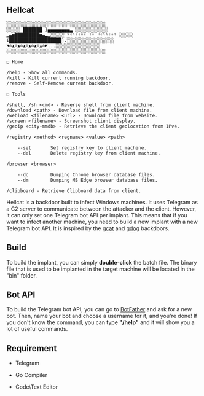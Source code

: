 ## Hellcat

	░░░░░░░░░░░░░░░░░░░░░░░░░░░░░░░░░░░░
	░░░░░ ███████ ]▄▄▄▄▄▄▄▄▃ ░░░░░░░░░░░░
	▂▄▅█████████▅▄▃▂░░░░░ ᵂᵉˡᶜᵒᵐᵉ ᵗᵒ ᴴᵉˡˡᶜᵃᵗ ░░░░░
	I███████████████████].░░░░░░░░░░░░░░░░░
	◥⊙▲⊙▲⊙▲⊙▲⊙▲⊙▲⊙◤...░░░░░░░░░░░░░░░░
	░░░░░░░░░░░░░░░░░░░░░░░░░░░░░░░░░░░░
	
	❑ Home
   
	/help - Show all commands.
	/kill - Kill current running backdoor.
	/remove - Self-Remove current backdoor.

	❑ Tools
	
	/shell, /sh <cmd> - Reverse shell from client machine.
	/download <path> - Download file from client machine.
	/webload <filename> <url> - Download file from website.
	/screen <filename> - Screenshot client display.
	/geoip <city-mmdb> - Retrieve the client geolocation from IPv4.

	/registry <method> <regname> <value> <path>

		--set		Set registry key to client machine.
		--del		Delete registry key from client machine.
	
	/browser <browser>

		--dc		Dumping Chrome browser database files.
		--dm		Dumping MS Edge browser database files.

	/clipboard - Retrieve Clipboard data from client.

Hellcat is a backdoor built to infect Windows machines. It uses Telegram as a C2 server to communicate between the attacker and the client. However, it can only set one Telegram bot API per implant. This means that if you want to infect another machine, you need to build a new implant with a new Telegram bot API. It is inspired by the <a href="https://github.com/byt3bl33d3r/gcat">gcat</a> and <a href="https://github.com/maldevel/gdog">gdog</a> backdoors.

## Build
To build the implant, you can simply <b>double-click</b> the batch file. The binary file that is used to be implanted in the target machine will be located in the "bin" folder.

## Bot API
To build the Telegram bot API, you can go to <a href="https://t.me/botfather">BotFather</a> and ask for a new bot. Then, name your bot and choose a username for it, and you're done! If you don't know the command, you can type <b>"/help"</b> and it will show you a lot of useful commands.

## Requirement

<ul>
	<li>Telegram</li>
</ul>

<ul>
	<li>Go Compiler</li>
</ul>

<ul>
	<li>Code\Text Editor</li>
</ul>
